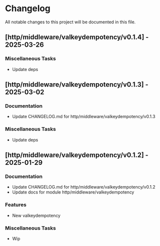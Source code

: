 # Changelog

All notable changes to this project will be documented in this file.

## [http/middleware/valkeydempotency/v0.1.4] - 2025-03-26

### Miscellaneous Tasks

- Update deps

## [http/middleware/valkeydempotency/v0.1.3] - 2025-03-02

### Documentation

- Update CHANGELOG.md for http/middleware/valkeydempotency/v0.1.3

### Miscellaneous Tasks

- Update deps

## [http/middleware/valkeydempotency/v0.1.2] - 2025-01-29

### Documentation

- Update CHANGELOG.md for http/middleware/valkeydempotency/v0.1.2
- Update docs for module http/middleware/valkeydempotency

### Features

- New valkeydempotency

### Miscellaneous Tasks

- Wip

<!-- generated by git-cliff -->

